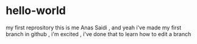 # hello-world
my first reprository 
this is me Anas Saidi , and yeah i've made my first branch in github , i'm excited , i've done that to learn how to edit a branch 
